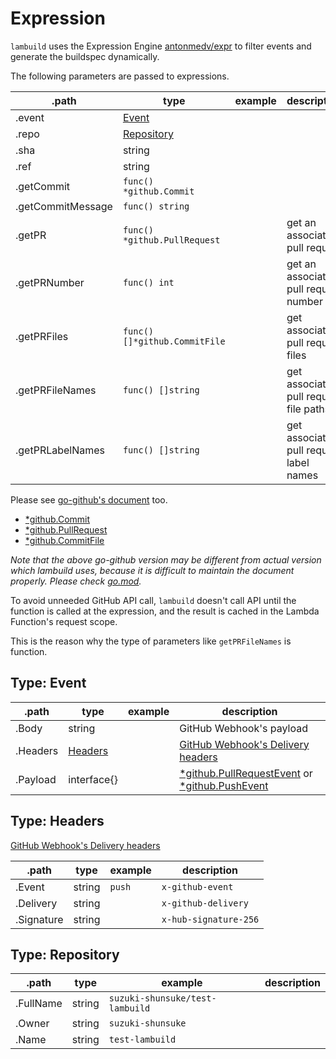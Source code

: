 # Expression

`lambuild` uses the Expression Engine [antonmedv/expr](https://github.com/antonmedv/expr) to filter events and generate the buildspec dynamically.

The following parameters are passed to expressions.

.path | type | example | description
--- | --- | --- | ---
.event | [Event](#type-event) | |
.repo | [Repository](#type-repository) | |
.sha | string | |
.ref | string | |
.getCommit | `func() *github.Commit` | |
.getCommitMessage | `func() string` | |
.getPR | `func() *github.PullRequest` | | get an associated pull request
.getPRNumber | `func() int` | | get an associated pull request number
.getPRFiles | `func() []*github.CommitFile` | | get associated pull request files
.getPRFileNames | `func() []string` | | get associated pull request file paths
.getPRLabelNames | `func() []string` | | get associated pull request label names

Please see [go-github's document](https://pkg.go.dev/github.com/google/go-github/v35/github) too.

* [*github.Commit](https://pkg.go.dev/github.com/google/go-github/v35/github#Commit)
* [*github.PullRequest](https://pkg.go.dev/github.com/google/go-github/v35/github#PullRequest)
* [*github.CommitFile](https://pkg.go.dev/github.com/google/go-github/v35/github#CommitFile)

_Note that the above go-github version may be different from actual version which lambuild uses, because it is difficult to maintain the document properly. Please check [go.mod](../go.mod)._

To avoid unneeded GitHub API call, `lambuild` doesn't call API until the function is called at the expression, and the result is cached in the Lambda Function's request scope.

This is the reason why the type of parameters like `getPRFileNames` is function.

## Type: Event

.path | type | example | description
--- | --- | --- | ---
.Body | string | | GitHub Webhook's payload
.Headers | [Headers](#type-headers) | | [GitHub Webhook's Delivery headers](https://docs.github.com/en/developers/webhooks-and-events/webhook-events-and-payloads#delivery-headers)
.Payload | interface{} | | [*github.PullRequestEvent](https://pkg.go.dev/github.com/google/go-github/v35/github#PullRequestEvent) or [*github.PushEvent](https://pkg.go.dev/github.com/google/go-github/v35/github#PushEvent)

## Type: Headers

[GitHub Webhook's Delivery headers](https://docs.github.com/en/developers/webhooks-and-events/webhook-events-and-payloads#delivery-headers)

.path | type | example | description
--- | --- | --- | ---
.Event | string | `push` | `x-github-event`
.Delivery | string | | `x-github-delivery`
.Signature | string | | `x-hub-signature-256`

## Type: Repository

.path | type | example | description
--- | --- | --- | ---
.FullName | string | `suzuki-shunsuke/test-lambuild` |
.Owner | string | `suzuki-shunsuke` |
.Name | string | `test-lambuild` |
